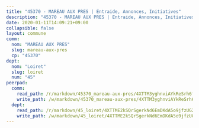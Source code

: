 ```yaml
---
title: "45370 - MAREAU AUX PRES | Entraide, Annonces, Initiatives"
description: "45370 - MAREAU AUX PRES | Entraide, Annonces, Initiatives"
date: 2020-01-11T14:09:21+09:00
collapsible: false
layout: commune
comm:
  nom: "MAREAU AUX PRES"
  slug: mareau-aux-pres
  cp: "45370"
dept:
  nom: "Loiret"
  slug: loiret
  num: "45"
peerpad:
  comm:
    read_path: /r/markdown/45370_mareau-aux-pres/4XTTM3yghnviAYkReSrh6fSvRk5H9S6R5JMyVu2ymByfC1Nmd
    write_path: /w/markdown/45370_mareau-aux-pres/4XTTM3yghnviAYkReSrh6fSvRk5H9S6R5JMyVu2ymByfC1Nmd-K3TgTvwh92g6SCNZPuHbzaczwDpjDdH47fCiXJr5gzHDDARLCXXxT3H8GuiaBWVt74NpAKVdX5w5bCWuervP5pjvzusNecGjq6W32iTyzrmPxVrh4EFNkJ7WZcuKzcRqfHBUwG5V
  dept:
    read_path: /r/markdown/45_loiret/4XTTME2kSQrSgerkNd6EmDKdA5o9jfzUG2SAG8C2qVYb3YXN4
    write_path: /w/markdown/45_loiret/4XTTME2kSQrSgerkNd6EmDKdA5o9jfzUG2SAG8C2qVYb3YXN4-K3TgULpEDoP6p5UphGUnEGQQDb2AQTj81Z2trE1ZVsdtBZSXUbkVLE9oEias3DdMz5vmgxRH8ErfnuyVj2VYfJxxhBMoq5ZxQCDrb2jTVFkww5uEThgDKwT8pF9LfJGTpqNraKjJ
---
```


